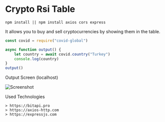 # Crypto Rsi Table

```shell
npm install || npm install axios cors express
```

It allows you to buy and sell cryptocurrencies by showing them in the table.

```javascript
const covid = require("covid-global")

async function output() {
    let country = await covid.country("Turkey")
    console.log(country)
}
output()
```

Output Screen (localhost)

![Screenshot](https://i.imgur.com/rya5BEM.png)


Used Technologies
```
> https://bitapi.pro
> https://axios-http.com
> https://expressjs.com
```
